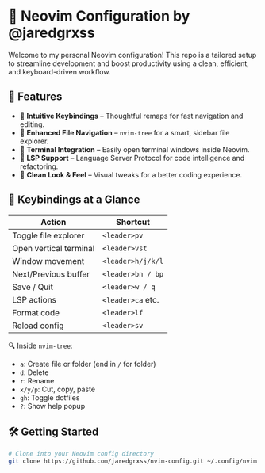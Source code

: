# 🧠 Neovim Configuration by @jaredgrxss

Welcome to my personal Neovim configuration! This repo is a tailored setup to streamline development and boost productivity using a clean, efficient, and keyboard-driven workflow.

## 🚀 Features

- 🔗 **Intuitive Keybindings** – Thoughtful remaps for fast navigation and editing.
- 📁 **Enhanced File Navigation** – `nvim-tree` for a smart, sidebar file explorer.
- 🧱 **Terminal Integration** – Easily open terminal windows inside Neovim.
- 🧠 **LSP Support** – Language Server Protocol for code intelligence and refactoring.
- 🎨 **Clean Look & Feel** – Visual tweaks for a better coding experience.

## 🎯 Keybindings at a Glance

| Action                    | Shortcut             |
|---------------------------|----------------------|
| Toggle file explorer      | `<leader>pv`         |
| Open vertical terminal    | `<leader>vst`        |
| Window movement           | `<leader>h/j/k/l`    |
| Next/Previous buffer      | `<leader>bn / bp`    |
| Save / Quit               | `<leader>w / q`      |
| LSP actions               | `<leader>ca` etc.    |
| Format code               | `<leader>lf`         |
| Reload config             | `<leader>sv`         |

🔍 Inside `nvim-tree`:
- `a`: Create file or folder (end in `/` for folder)
- `d`: Delete
- `r`: Rename
- `x/y/p`: Cut, copy, paste
- `gh`: Toggle dotfiles
- `?`: Show help popup

## 🛠 Getting Started

```bash
# Clone into your Neovim config directory
git clone https://github.com/jaredgrxss/nvim-config.git ~/.config/nvim
